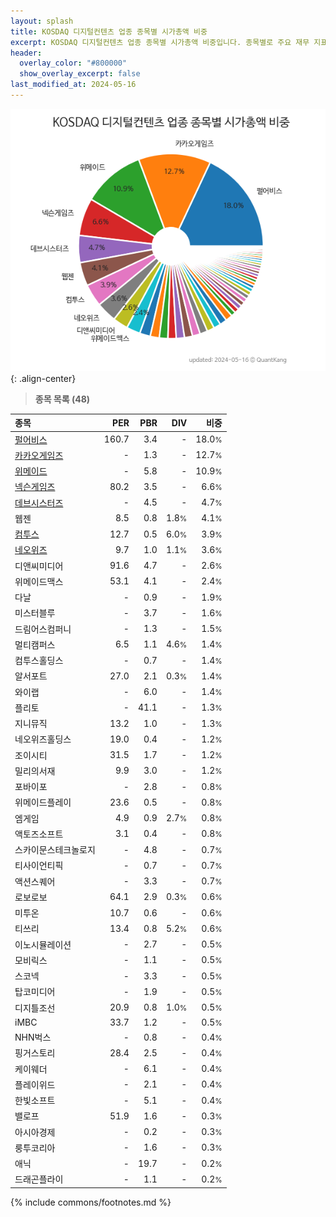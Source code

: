 ```yaml
---
layout: splash
title: KOSDAQ 디지털컨텐츠 업종 종목별 시가총액 비중
excerpt: KOSDAQ 디지털컨텐츠 업종 종목별 시가총액 비중입니다. 종목별로 주요 재무 지표를 함께 표시합니다.
header:
  overlay_color: "#800000"
  show_overlay_excerpt: false
last_modified_at: 2024-05-16
---
```



![KOSDAQ 디지털컨텐츠 업종 종목별 시가총액 비중](/stats/sector/images/kosdaq_업종_디지털컨텐츠_종목.png){: .align-center}


> **종목 목록 (48)**<a id="list"></a>

| **종목** | **PER** | **PBR** | **DIV** | **비중** |
| :------- | ------: | ------: | ------: | -------: |
| [펄어비스](/263750/) | 160.7 | 3.4 | - | 18.0<small>%</small> |
| [카카오게임즈](/293490/) | - | 1.3 | - | 12.7<small>%</small> |
| [위메이드](/112040/) | - | 5.8 | - | 10.9<small>%</small> |
| [넥슨게임즈](/225570/) | 80.2 | 3.5 | - | 6.6<small>%</small> |
| [데브시스터즈](/194480/) | - | 4.5 | - | 4.7<small>%</small> |
| 웹젠 | 8.5 | 0.8 | 1.8<small>%</small> | 4.1<small>%</small> |
| [컴투스](/078340/) | 12.7 | 0.5 | 6.0<small>%</small> | 3.9<small>%</small> |
| [네오위즈](/095660/) | 9.7 | 1.0 | 1.1<small>%</small> | 3.6<small>%</small> |
| 디앤씨미디어 | 91.6 | 4.7 | - | 2.6<small>%</small> |
| 위메이드맥스 | 53.1 | 4.1 | - | 2.4<small>%</small> |
| 다날 | - | 0.9 | - | 1.9<small>%</small> |
| 미스터블루 | - | 3.7 | - | 1.6<small>%</small> |
| 드림어스컴퍼니 | - | 1.3 | - | 1.5<small>%</small> |
| 멀티캠퍼스 | 6.5 | 1.1 | 4.6<small>%</small> | 1.4<small>%</small> |
| 컴투스홀딩스 | - | 0.7 | - | 1.4<small>%</small> |
| 알서포트 | 27.0 | 2.1 | 0.3<small>%</small> | 1.4<small>%</small> |
| 와이랩 | - | 6.0 | - | 1.4<small>%</small> |
| 플리토 | - | 41.1 | - | 1.3<small>%</small> |
| 지니뮤직 | 13.2 | 1.0 | - | 1.3<small>%</small> |
| 네오위즈홀딩스 | 19.0 | 0.4 | - | 1.2<small>%</small> |
| 조이시티 | 31.5 | 1.7 | - | 1.2<small>%</small> |
| 밀리의서재 | 9.9 | 3.0 | - | 1.2<small>%</small> |
| 포바이포 | - | 2.8 | - | 0.8<small>%</small> |
| 위메이드플레이 | 23.6 | 0.5 | - | 0.8<small>%</small> |
| 엠게임 | 4.9 | 0.9 | 2.7<small>%</small> | 0.8<small>%</small> |
| 액토즈소프트 | 3.1 | 0.4 | - | 0.8<small>%</small> |
| 스카이문스테크놀로지 | - | 4.8 | - | 0.7<small>%</small> |
| 티사이언티픽 | - | 0.7 | - | 0.7<small>%</small> |
| 액션스퀘어 | - | 3.3 | - | 0.7<small>%</small> |
| 로보로보 | 64.1 | 2.9 | 0.3<small>%</small> | 0.6<small>%</small> |
| 미투온 | 10.7 | 0.6 | - | 0.6<small>%</small> |
| 티쓰리 | 13.4 | 0.8 | 5.2<small>%</small> | 0.6<small>%</small> |
| 이노시뮬레이션 | - | 2.7 | - | 0.5<small>%</small> |
| 모비릭스 | - | 1.1 | - | 0.5<small>%</small> |
| 스코넥 | - | 3.3 | - | 0.5<small>%</small> |
| 탑코미디어 | - | 1.9 | - | 0.5<small>%</small> |
| 디지틀조선 | 20.9 | 0.8 | 1.0<small>%</small> | 0.5<small>%</small> |
| iMBC | 33.7 | 1.2 | - | 0.5<small>%</small> |
| NHN벅스 | - | 0.8 | - | 0.4<small>%</small> |
| 핑거스토리 | 28.4 | 2.5 | - | 0.4<small>%</small> |
| 케이웨더 | - | 6.1 | - | 0.4<small>%</small> |
| 플레이위드 | - | 2.1 | - | 0.4<small>%</small> |
| 한빛소프트 | - | 5.1 | - | 0.4<small>%</small> |
| 밸로프 | 51.9 | 1.6 | - | 0.3<small>%</small> |
| 아시아경제 | - | 0.2 | - | 0.3<small>%</small> |
| 룽투코리아 | - | 1.6 | - | 0.3<small>%</small> |
| 애닉 | - | 19.7 | - | 0.2<small>%</small> |
| 드래곤플라이 | - | 1.1 | - | 0.2<small>%</small> |

{% include commons/footnotes.md %}